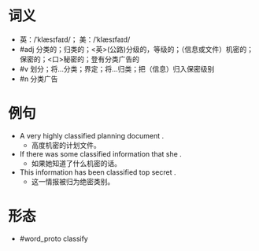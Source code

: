 # 词义
- 英：/ˈklæsɪfaɪd/； 美：/ˈklæsɪfaɪd/
- #adj 分类的；归类的；<英>(公路)分级的，等级的；（信息或文件）机密的；保密的；<口>秘密的；登有分类广告的
- #v 划分；将…分类；界定；将…归类；把（信息）归入保密级别
- #n 分类广告
# 例句
- A very highly classified planning document .
	- 高度机密的计划文件。
- If there was some classified information that she .
	- 如果她知道了什么机密的话。
- This information has been classified top secret .
	- 这一情报被归为绝密类别。
# 形态
- #word_proto classify
